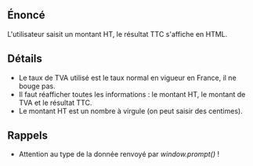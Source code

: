 ## Énoncé

L'utilisateur saisit un montant HT, le résultat TTC s'affiche en HTML.

## Détails

* Le taux de TVA utilisé est le taux normal en vigueur en France, il ne bouge pas.
* Il faut réafficher toutes les informations : le montant HT, le montant de TVA et le résultat TTC.
* Le montant HT est un nombre à virgule (on peut saisir des centimes).

## Rappels

* Attention au type de la donnée renvoyé par *window.prompt()* !